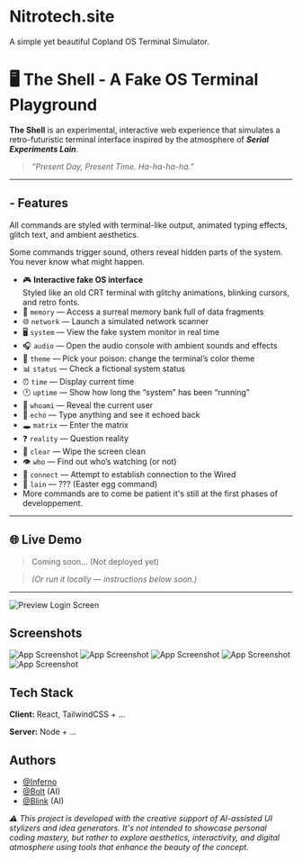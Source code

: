 
# Nitrotech.site

A simple yet beautiful Copland OS Terminal Simulator.
# 🖥️ The Shell - ‎A Fake OS Terminal Playground

**The Shell** is an experimental, interactive web experience that simulates a retro-futuristic terminal interface inspired by the atmosphere of ***Serial Experiments Lain***.

> *“Present Day, Present Time. Ha-ha-ha-ha.”*

---
## -  Features
All commands are styled with terminal-like output, animated typing effects, glitch text, and ambient aesthetics. 

Some commands trigger sound, others reveal hidden parts of the system. You never know what might happen.
- 🎮 **Interactive fake OS interface**  
  Styled like an old CRT terminal with glitchy animations, blinking cursors, and retro fonts.
- 🧠 `memory` — Access a surreal memory bank full of data fragments
- 🌐 `network` — Launch a simulated network scanner
- 🖥️ `system` — View the fake system monitor in real time
- 🎧 `audio` — Open the audio console with ambient sounds and effects
- 🎨 `theme` — Pick your poison: change the terminal’s color theme
- 📊 `status` — Check a fictional system status
- ⏰ `time` — Display current time
- 🕐 `uptime` — Show how long the “system” has been “running”
- 👤 `whoami` — Reveal the current user
- 💬 `echo` — Type anything and see it echoed back
- 🕳️ `matrix` — Enter the matrix
- ❓ `reality` — Question reality
- 🧹 `clear` — Wipe the screen clean
- 👁 `who` — Find out who’s watching (or not)
- 🔌 `connect` — Attempt to establish connection to the Wired
- 🔮 `lain` — ??? (Easter egg command)
- More commands are to come be patient it's still at the first phases of developpement.
---

## 🌐 Live Demo

> Coming soon...  (Not deployed yet)

> *(Or run it locally — instructions below *soon*.)*

---

![Preview Login Screen](https://images.guns.lol/mvaKW.png)


## Screenshots

![App Screenshot](https://images.guns.lol/nkxQo.png)
![App Screenshot](https://images.guns.lol/DH6z3.png)
![App Screenshot](https://images.guns.lol/SXyd6.png)
![App Screenshot](https://images.guns.lol/VHOTJ.png)
![App Screenshot](https://images.guns.lol/QWzK9.png)

## Tech Stack

**Client:** React, TailwindCSS + ...

**Server:** Node + ...


## Authors

- [@Inferno](https://www.guns.lol/infernoytv)
- [@Bolt](https://www.bolt.new) (AI)
- [@Blink](https://www.blink.new) (AI)

 *⚠️ This project is developed with the creative support of AI-assisted UI stylizers and idea generators. It's not intended to showcase personal coding mastery, but rather to explore aesthetics, interactivity, and digital atmosphere using tools that enhance the beauty of the concept.*
